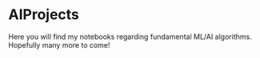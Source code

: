 # AIProjects
Here you will find my notebooks regarding fundamental ML/AI algorithms. Hopefully many more to come!
